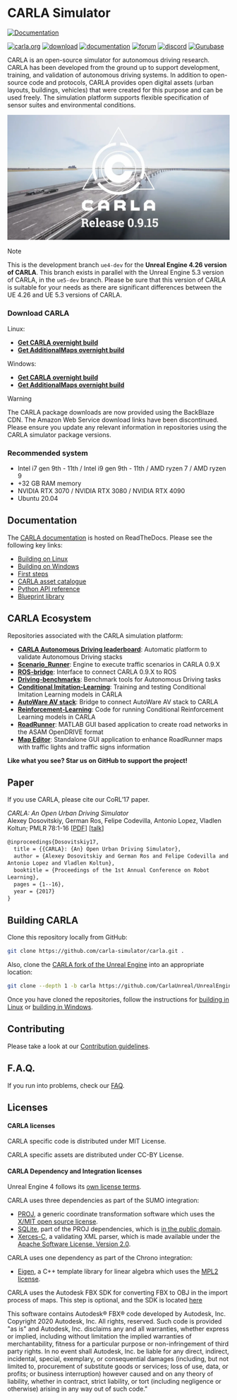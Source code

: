 CARLA Simulator
===============

[![Documentation](https://readthedocs.org/projects/carla/badge/?version=latest)](http://carla.readthedocs.io) 

[![carla.org](Docs/img/btn/web.png)](http://carla.org)
[![download](Docs/img/btn/download.png)](https://github.com/carla-simulator/carla/blob/master/Docs/download.md)
[![documentation](Docs/img/btn/docs.png)](http://carla.readthedocs.io)
[![forum](Docs/img/btn/forum.png)](https://github.com/carla-simulator/carla/discussions)
[![discord](Docs/img/btn/chat.png)](https://discord.gg/8kqACuC)
[![Gurubase](https://img.shields.io/badge/Gurubase-Ask%20CARLA%20Simulator%20Guru-006BFF)](https://gurubase.io/g/carla-simulator)

CARLA is an open-source simulator for autonomous driving research. CARLA has been developed from the ground up to support development, training, and
validation of autonomous driving systems. In addition to open-source code and protocols, CARLA provides open digital assets (urban layouts, buildings,
vehicles) that were created for this purpose and can be used freely. The simulation platform supports flexible specification of sensor suites and
environmental conditions.

[![CARLA Video](Docs/img/0_9_15_thumbnail.webp)](https://www.youtube.com/watch?v=q4V9GYjA1pE )

>[!NOTE]
>This is the development branch `ue4-dev` for the **Unreal Engine 4.26 version of CARLA**. This branch exists in parallel with the Unreal Engine 5.3 version of CARLA, in the `ue5-dev` branch. Please be sure that this version of CARLA is suitable for your needs as there are significant differences between the UE 4.26 and UE 5.3 versions of CARLA. 

### Download CARLA

Linux:
* [**Get CARLA overnight build**](https://tiny.carla.org/carla-latest-linux)
* [**Get AdditionalMaps overnight build**](https://tiny.carla.org/additional-maps-latest-linux)

Windows:
* [**Get CARLA overnight build**](https://tiny.carla.org/carla-latest-windows)
* [**Get AdditionalMaps overnight build**](https://tiny.carla.org/additional-maps-latest-windows)

>[!WARNING]
>The CARLA package downloads are now provided using the BackBlaze CDN. The Amazon Web Service download links have been discontinued. Please ensure you update any relevant information in repositories using the CARLA simulator package versions. 

### Recommended system

* Intel i7 gen 9th - 11th / Intel i9 gen 9th - 11th / AMD ryzen 7 / AMD ryzen 9
* +32 GB RAM memory
* NVIDIA RTX 3070 / NVIDIA RTX 3080 / NVIDIA RTX 4090
* Ubuntu 20.04

## Documentation

The [CARLA documentation](https://carla.readthedocs.io/en/latest/) is hosted on ReadTheDocs. Please see the following key links:

- [Building on Linux](https://carla.readthedocs.io/en/latest/build_linux/)
- [Building on Windows](https://carla.readthedocs.io/en/latest/build_windows/)
- [First steps](https://carla.readthedocs.io/en/latest/tuto_first_steps/)
- [CARLA asset catalogue](https://carla.readthedocs.io/en/latest/catalogue/)
- [Python API reference](https://carla.readthedocs.io/en/latest/python_api/)
- [Blueprint library](https://carla.readthedocs.io/en/latest/bp_library/)

## CARLA Ecosystem
Repositories associated with the CARLA simulation platform:

* [**CARLA Autonomous Driving leaderboard**](https://leaderboard.carla.org/): Automatic platform to validate Autonomous Driving stacks
* [**Scenario_Runner**](https://github.com/carla-simulator/scenario_runner): Engine to execute traffic scenarios in CARLA 0.9.X
* [**ROS-bridge**](https://github.com/carla-simulator/ros-bridge): Interface to connect CARLA 0.9.X to ROS
* [**Driving-benchmarks**](https://github.com/carla-simulator/driving-benchmarks): Benchmark tools for Autonomous Driving tasks
* [**Conditional Imitation-Learning**](https://github.com/felipecode/coiltraine): Training and testing Conditional Imitation Learning models in CARLA
* [**AutoWare AV stack**](https://github.com/carla-simulator/carla-autoware): Bridge to connect AutoWare AV stack to CARLA
* [**Reinforcement-Learning**](https://github.com/carla-simulator/reinforcement-learning): Code for running Conditional Reinforcement Learning models in CARLA
* [**RoadRunner**](https://www.mathworks.com/products/roadrunner.html): MATLAB GUI based application to create road networks in the ASAM OpenDRIVE format
* [**Map Editor**](https://github.com/carla-simulator/carla-map-editor): Standalone GUI application to enhance RoadRunner maps with traffic lights and traffic signs information


**Like what you see? Star us on GitHub to support the project!**

Paper
-----

If you use CARLA, please cite our CoRL’17 paper.

_CARLA: An Open Urban Driving Simulator_<br>Alexey Dosovitskiy, German Ros,
Felipe Codevilla, Antonio Lopez, Vladlen Koltun; PMLR 78:1-16
[[PDF](http://proceedings.mlr.press/v78/dosovitskiy17a/dosovitskiy17a.pdf)]
[[talk](https://www.youtube.com/watch?v=xfyK03MEZ9Q&feature=youtu.be&t=2h44m30s)]


```
@inproceedings{Dosovitskiy17,
  title = {{CARLA}: {An} Open Urban Driving Simulator},
  author = {Alexey Dosovitskiy and German Ros and Felipe Codevilla and Antonio Lopez and Vladlen Koltun},
  booktitle = {Proceedings of the 1st Annual Conference on Robot Learning},
  pages = {1--16},
  year = {2017}
}
```

Building CARLA
--------------

Clone this repository locally from GitHub:

```sh
git clone https://github.com/carla-simulator/carla.git .
```

Also, clone the [CARLA fork of the Unreal Engine](https://github.com/CarlaUnreal/UnrealEngine) into an appropriate location:

```sh
git clone --depth 1 -b carla https://github.com/CarlaUnreal/UnrealEngine.git .
```

Once you have cloned the repositories, follow the instructions for [building in Linux][buildlinuxlink] or [building in Windows][buildwindowslink].

[buildlinuxlink]: https://carla.readthedocs.io/en/latest/build_linux/
[buildwindowslink]: https://carla.readthedocs.io/en/latest/build_windows/

Contributing
------------

Please take a look at our [Contribution guidelines][contriblink].

[contriblink]: https://carla.readthedocs.io/en/latest/cont_contribution_guidelines/

F.A.Q.
------

If you run into problems, check our
[FAQ](https://carla.readthedocs.io/en/latest/build_faq/).

Licenses
-------

#### CARLA licenses

CARLA specific code is distributed under MIT License.

CARLA specific assets are distributed under CC-BY License.

#### CARLA Dependency and Integration licenses

Unreal Engine 4 follows its [own license terms](https://www.unrealengine.com/en-US/faq).

CARLA uses three dependencies as part of the SUMO integration:
- [PROJ](https://proj.org/), a generic coordinate transformation software which uses the [X/MIT open source license](https://proj.org/about.html#license).
- [SQLite](https://www.sqlite.org), part of the PROJ dependencies, which is [in the public domain](https://www.sqlite.org/purchase/license).
- [Xerces-C](https://xerces.apache.org/xerces-c/), a validating XML parser, which is made available under the [Apache Software License, Version 2.0](http://www.apache.org/licenses/LICENSE-2.0.html).

CARLA uses one dependency as part of the Chrono integration:
- [Eigen](https://eigen.tuxfamily.org/index.php?title=Main_Page), a C++ template library for linear algebra which uses the [MPL2 license](https://www.mozilla.org/en-US/MPL/2.0/).

CARLA uses the Autodesk FBX SDK for converting FBX to OBJ in the import process of maps. This step is optional, and the SDK is located [here](https://www.autodesk.com/developer-network/platform-technologies/fbx-sdk-2020-0)

This software contains Autodesk® FBX® code developed by Autodesk, Inc. Copyright 2020 Autodesk, Inc. All rights, reserved. Such code is provided "as is" and Autodesk, Inc. disclaims any and all warranties, whether express or implied, including without limitation the implied warranties of merchantability, fitness for a particular purpose or non-infringement of third party rights. In no event shall Autodesk, Inc. be liable for any direct, indirect, incidental, special, exemplary, or consequential damages (including, but not limited to, procurement of substitute goods or services; loss of use, data, or profits; or business interruption) however caused and on any theory of liability, whether in contract, strict liability, or tort (including negligence or otherwise) arising in any way out of such code."
